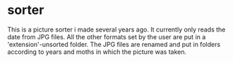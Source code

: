 # sorter
This is a picture sorter i made several years ago. It currently only reads the date from JPG files. All the other formats set by the user are put in a 'extension'-unsorted folder. The JPG files are renamed and put in folders according to years and moths in which the picture was taken.
